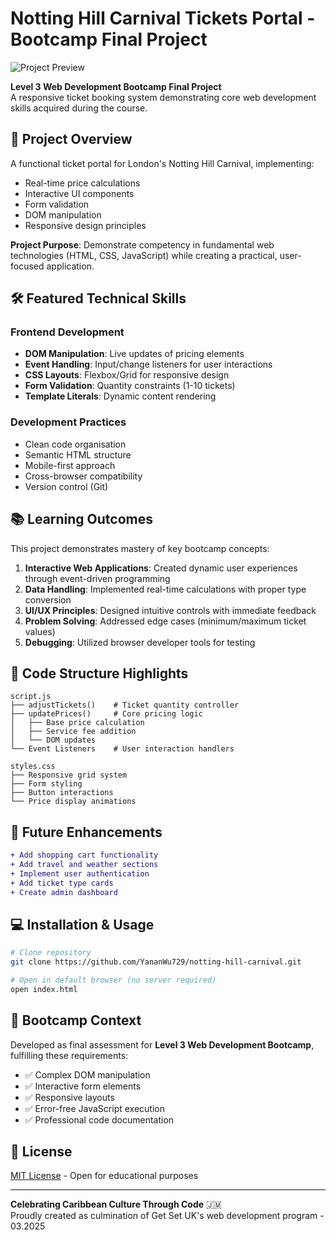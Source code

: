 # Notting Hill Carnival Tickets Portal - Bootcamp Final Project

![Project Preview](docs/project-preview.png)

**Level 3 Web Development Bootcamp Final Project**  
A responsive ticket booking system demonstrating core web development skills acquired during the course.

## 🚀 Project Overview

A functional ticket portal for London's Notting Hill Carnival, implementing:

- Real-time price calculations
- Interactive UI components
- Form validation
- DOM manipulation
- Responsive design principles

**Project Purpose**: Demonstrate competency in fundamental web technologies (HTML, CSS, JavaScript) while creating a practical, user-focused application.

## 🛠️ Featured Technical Skills

### Frontend Development

- **DOM Manipulation**: Live updates of pricing elements
- **Event Handling**: Input/change listeners for user interactions
- **CSS Layouts**: Flexbox/Grid for responsive design
- **Form Validation**: Quantity constraints (1-10 tickets)
- **Template Literals**: Dynamic content rendering

### Development Practices

- Clean code organisation
- Semantic HTML structure
- Mobile-first approach
- Cross-browser compatibility
- Version control (Git)

## 📚 Learning Outcomes

This project demonstrates mastery of key bootcamp concepts:

1. **Interactive Web Applications**: Created dynamic user experiences through event-driven programming
2. **Data Handling**: Implemented real-time calculations with proper type conversion
3. **UI/UX Principles**: Designed intuitive controls with immediate feedback
4. **Problem Solving**: Addressed edge cases (minimum/maximum ticket values)
5. **Debugging**: Utilized browser developer tools for testing

## 🧩 Code Structure Highlights

```plaintext
script.js
├── adjustTickets()    # Ticket quantity controller
├── updatePrices()     # Core pricing logic
│   ├── Base price calculation
│   ├── Service fee addition
│   └── DOM updates
└── Event Listeners    # User interaction handlers

styles.css
├── Responsive grid system
├── Form styling
├── Button interactions
└── Price display animations
```

## 🚧 Future Enhancements

```diff
+ Add shopping cart functionality
+ Add travel and weather sections
+ Implement user authentication
+ Add ticket type cards
+ Create admin dashboard
```

## 💻 Installation & Usage

```bash
# Clone repository
git clone https://github.com/YananWu729/notting-hill-carnival.git

# Open in default browser (no server required)
open index.html
```

## 📝 Bootcamp Context

Developed as final assessment for **Level 3 Web Development Bootcamp**, fulfilling these requirements:

- ✅ Complex DOM manipulation
- ✅ Interactive form elements
- ✅ Responsive layouts
- ✅ Error-free JavaScript execution
- ✅ Professional code documentation

## 📄 License

[MIT License](LICENSE.md) - Open for educational purposes

---

**Celebrating Caribbean Culture Through Code** 🇯🇲  
Proudly created as culmination of Get Set UK's web development program - 03.2025
